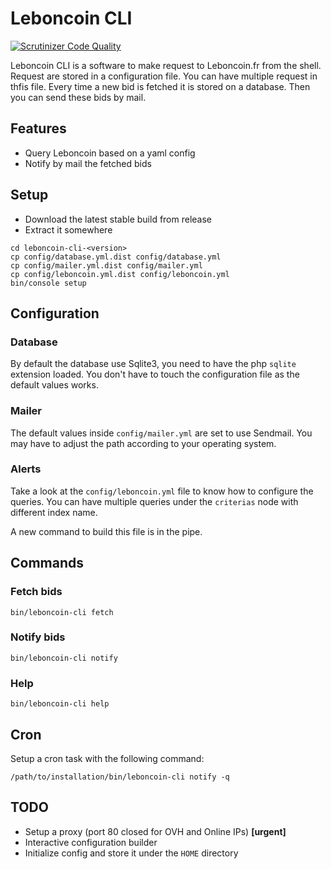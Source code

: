 # Leboncoin CLI

[![Scrutinizer Code Quality](https://scrutinizer-ci.com/g/luxifer/leboncoin-cli/badges/quality-score.png?b=master)](https://scrutinizer-ci.com/g/luxifer/leboncoin-cli/?branch=master)

Leboncoin CLI is a software to make request to Leboncoin.fr from the shell. Request are stored in a configuration file. You can have multiple request in thfis file. Every time a new bid is fetched it is stored on a database. Then you can send these bids by mail.

## Features

* Query Leboncoin based on a yaml config
* Notify by mail the fetched bids

## Setup

* Download the latest stable build from release
* Extract it somewhere

```
cd leboncoin-cli-<version>
cp config/database.yml.dist config/database.yml
cp config/mailer.yml.dist config/mailer.yml
cp config/leboncoin.yml.dist config/leboncoin.yml
bin/console setup
```

## Configuration

### Database

By default the database use Sqlite3, you need to have the php `sqlite` extension loaded. You don't have to touch the configuration file as the default values works.

### Mailer

The default values inside `config/mailer.yml` are set to use Sendmail. You may have to adjust the path according to your operating system.

### Alerts

Take a look at the `config/leboncoin.yml` file to know how to configure the queries. You can have multiple queries under the `criterias` node with different index name.

A new command to build this file is in the pipe.

## Commands

### Fetch bids

```
bin/leboncoin-cli fetch
```

### Notify bids

```
bin/leboncoin-cli notify
```

### Help

```
bin/leboncoin-cli help
```

## Cron

Setup a cron task with the following command:

```
/path/to/installation/bin/leboncoin-cli notify -q
```

## TODO

* Setup a proxy (port 80 closed for OVH and Online IPs) **[urgent]**
* Interactive configuration builder
* Initialize config and store it under the `HOME` directory

